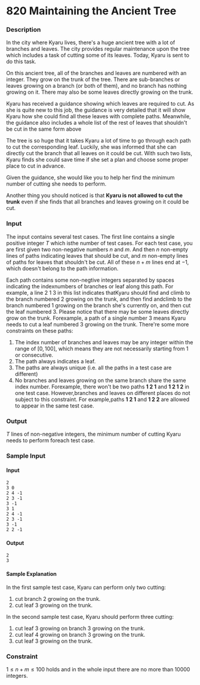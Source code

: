 # 820 Maintaining the Ancient Tree
### Description
In the city where Kyaru lives, there's a huge ancient tree with a lot of branches and leaves. The city provides regular maintenance upon the tree which includes a task of cutting some of its leaves. Today, Kyaru is sent to do this task.

On this ancient tree, all of the branches and leaves are numbered with an integer. They grow on the trunk of the tree. There are sub-branches or leaves growing on a branch (or both of them), and no branch has nothing growing on it. There may also be some leaves directly growing on the trunk.

Kyaru has received a guidance showing which leaves are required to cut. As she is quite new to this job, the guidance is very detailed that it will show Kyaru how she could find all these leaves with complete paths. Meanwhile, the guidance also includes a whole list of the rest of leaves that shouldn't be cut in the same form above

The tree is so huge that it takes Kyaru a lot of time to go through each path to cut the corresponding leaf. Luckily, she was informed that she can directly cut the branch that all leaves on it could be cut. With such two lists, Kyaru finds she could save time if she set a plan and choose some proper place to cut in advance.

Given the guidance, she would like you to help her find the minimum number of cutting she needs to perform.

Another thing you should noticed is that **Kyaru is not allowed to cut the trunk** even if she finds that all branches and leaves growing on it could be cut.

### Input

The input contains several test cases. The first line contains a single positive integer $T$ which isthe number of test cases. For each test case, you are first given two non-negative numbers $n$ and $m$. And then $n$ non-empty lines of paths indicating leaves that should be cut, and $m$ non-empty lines of paths for leaves that shouldn't be cut. All of these $n+m$ lines end at $-1$, which doesn't belong to the path information.

Each path contains some non-negtive integers separated by spaces indicating the indexnumbers of branches or leaf along this path. For example, a line 2 1 3 in this list indicates thatKyaru should find and climb to the branch numbered $2$ growing on the trunk, and then find andclimb to the branch numbered $1$ growing on the branch she's currently on, and then cut the leaf numbered $3$. Please notice that there may be some leaves directly grow on the trunk. Forexample, a path of a single number $3$ means Kyaru needs to cut a leaf numbered $3$ growing on the trunk. There're some more constraints on these paths:
1. The index number of branches and leaves may be any integer within the range of $[0, 100]$, which means they are not necessarily starting from $1$ or consecutive.
2. The path always indicates a leaf.
3.  The paths are always unique (i.e. all the paths in a test case are different)
4.  No branches and leaves growing on the same branch share the same index number. Forexample, there won't be two paths **1 2 1** and **1 2 1 2** in one test case. However,branches and leaves on different places do not subject to this constraint. For example,paths **1 2 1** and **1 2 2** are allowed to appear in the same test case.

### Output
$T$ lines of non-negative integers, the minimum number of cutting Kyaru needs to perform foreach test case.

### Sample Input
#### Input
```
2
3 0
2 4 -1
2 3 -1
3 -1
3 1
2 4 -1
2 3 -1
3 -1
2 2 -1
```
#### Output
```
2
3
```
#### Sample Explanation
In the first sample test case, Kyaru can perform only two cutting:
1. cut branch $2$ growing on the trunk.
2. cut leaf $3$ growing on the trunk.

In the second sample test case, Kyaru should perform three cutting:
1. cut leaf $3$ growing on branch $3$ growing on the trunk.
2. cut leaf $4$ growing on branch $3$ growing on the trunk.
3. cut leaf $3$ growing on the trunk.

### Constraint
$1\le n+m\le100$ holds and in the whole input there are no more than $10000$ integers.
